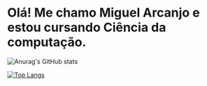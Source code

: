 # Olá! Me chamo Miguel Arcanjo e estou cursando Ciência da computação.

![Anurag's GitHub stats](https://github-readme-stats.vercel.app/api?username=Z4D1&show_icons=true&theme=tokyonight)

[![Top Langs](https://github-readme-stats.vercel.app/api/top-langs/?username=Z4D1&layout=compact&theme=tokyonight)](https://github.com/anuraghazra/github-readme-stats)
